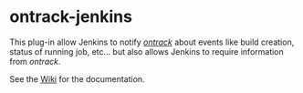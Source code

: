 ontrack-jenkins
===============

This plug-in allow Jenkins to notify _[ontrack](https://github.com/nemerosa/ontrack)_ about events like build creation, status of running job, etc... but also allows Jenkins to require information from _ontrack_.

See the [Wiki](https://github.com/nemerosa/ontrack-jenkins/wiki) for the documentation.
